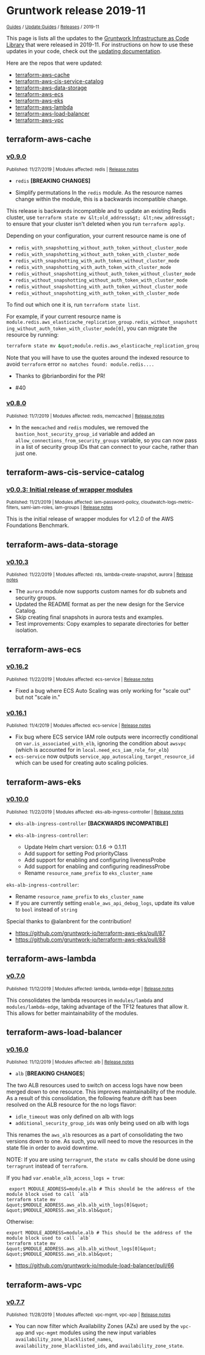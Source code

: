 
# Gruntwork release 2019-11

<p style={{marginTop: "-25px"}}><small><a href="/guides">Guides</a> / <a href="/guides/stay-up-to-date">Update Guides</a> / <a href="/guides/stay-up-to-date/releases">Releases</a> / 2019-11</small></p>

This page is lists all the updates to the [Gruntwork Infrastructure as Code
Library](https://gruntwork.io/infrastructure-as-code-library/) that were released in 2019-11. For instructions
on how to use these updates in your code, check out the [updating
documentation](/library/stay-up-to-date/updating).

Here are the repos that were updated:

- [terraform-aws-cache](#terraform-aws-cache)
- [terraform-aws-cis-service-catalog](#terraform-aws-cis-service-catalog)
- [terraform-aws-data-storage](#terraform-aws-data-storage)
- [terraform-aws-ecs](#terraform-aws-ecs)
- [terraform-aws-eks](#terraform-aws-eks)
- [terraform-aws-lambda](#terraform-aws-lambda)
- [terraform-aws-load-balancer](#terraform-aws-load-balancer)
- [terraform-aws-vpc](#terraform-aws-vpc)


## terraform-aws-cache


### [v0.9.0](https://github.com/gruntwork-io/terraform-aws-cache/releases/tag/v0.9.0)

<p style={{marginTop: "-20px", marginBottom: "10px"}}>
  <small>Published: 11/27/2019 | Modules affected: redis | <a href="https://github.com/gruntwork-io/terraform-aws-cache/releases/tag/v0.9.0">Release notes</a></small>
</p>

<div style={{"overflow":"hidden","textOverflow":"ellipsis","display":"-webkit-box","WebkitLineClamp":10,"lineClamp":10,"WebkitBoxOrient":"vertical"}}>

  
- `redis` **[BREAKING CHANGES]**


- Simplify permutations In the `redis` module. As the resource names change within the module, this is a backwards incompatible change.


This release is backwards incompatible and to update an existing Redis cluster, use `terraform state mv &lt;old_address&gt; &lt;new_address&gt;` to ensure that your cluster isn&apos;t deleted when you run `terraform apply`.

Depending on your configuration, your current resource name is one of
- `redis_with_snapshotting_without_auth_token_without_cluster_mode`
- `redis_with_snapshotting_without_auth_token_with_cluster_mode`
- `redis_with_snapshotting_with_auth_token_without_cluster_mode`
- `redis_with_snapshotting_with_auth_token_with_cluster_mode`
- `redis_without_snapshotting_without_auth_token_without_cluster_mode`
- `redis_without_snapshotting_without_auth_token_with_cluster_mode`
- `redis_without_snapshotting_with_auth_token_without_cluster_mode`
- `redis_without_snapshotting_with_auth_token_with_cluster_mode`

To find out which one it is, run `terraform state list`. 

For example, if your current resource name is `module.redis.aws_elasticache_replication_group.redis_without_snapshotting_without_auth_token_with_cluster_mode[0]`, you can migrate the resource by running: 

```bash
terraform state mv &quot;module.redis.aws_elasticache_replication_group.redis_without_snapshotting_without_auth_token_with_cluster_mode[0]&quot; module.redis.aws_elasticache_replication_group.redis
```
Note that you will have to use the quotes around the indexed resource to avoid `terraform` error `no matches found: module.redis....`


* Thanks to @brianbordini for the PR!


- #40 


</div>


### [v0.8.0](https://github.com/gruntwork-io/terraform-aws-cache/releases/tag/v0.8.0)

<p style={{marginTop: "-20px", marginBottom: "10px"}}>
  <small>Published: 11/7/2019 | Modules affected: redis, memcached | <a href="https://github.com/gruntwork-io/terraform-aws-cache/releases/tag/v0.8.0">Release notes</a></small>
</p>

<div style={{"overflow":"hidden","textOverflow":"ellipsis","display":"-webkit-box","WebkitLineClamp":10,"lineClamp":10,"WebkitBoxOrient":"vertical"}}>

  

- In the `memcached` and `redis` modules, we removed the `bastion_host_security_group_id` variable and added an `allow_connections_from_security_groups` variable, so you can now pass in a list of security group IDs that can connect to your cache, rather than just one. 


</div>



## terraform-aws-cis-service-catalog


### [v0.0.3: Initial release of wrapper modules](https://github.com/gruntwork-io/terraform-aws-cis-service-catalog/releases/tag/v0.0.3)

<p style={{marginTop: "-20px", marginBottom: "10px"}}>
  <small>Published: 11/21/2019 | Modules affected: iam-password-policy, cloudwatch-logs-metric-filters, saml-iam-roles, iam-groups | <a href="https://github.com/gruntwork-io/terraform-aws-cis-service-catalog/releases/tag/v0.0.3">Release notes</a></small>
</p>

<div style={{"overflow":"hidden","textOverflow":"ellipsis","display":"-webkit-box","WebkitLineClamp":10,"lineClamp":10,"WebkitBoxOrient":"vertical"}}>

  

This is the initial release of wrapper modules for v1.2.0 of the AWS Foundations Benchmark. 



</div>



## terraform-aws-data-storage


### [v0.10.3](https://github.com/gruntwork-io/terraform-aws-data-storage/releases/tag/v0.10.3)

<p style={{marginTop: "-20px", marginBottom: "10px"}}>
  <small>Published: 11/22/2019 | Modules affected: rds, lambda-create-snapshot, aurora | <a href="https://github.com/gruntwork-io/terraform-aws-data-storage/releases/tag/v0.10.3">Release notes</a></small>
</p>

<div style={{"overflow":"hidden","textOverflow":"ellipsis","display":"-webkit-box","WebkitLineClamp":10,"lineClamp":10,"WebkitBoxOrient":"vertical"}}>

  

- The `aurora` module now supports custom names for db subnets and security groups.
- Updated the README format as per the new design for the Service Catalog.
- Skip creating final snapshots in aurora tests and examples.
- Test improvements: Copy examples to separate directories for better isolation.




</div>



## terraform-aws-ecs


### [v0.16.2](https://github.com/gruntwork-io/terraform-aws-ecs/releases/tag/v0.16.2)

<p style={{marginTop: "-20px", marginBottom: "10px"}}>
  <small>Published: 11/22/2019 | Modules affected: ecs-service | <a href="https://github.com/gruntwork-io/terraform-aws-ecs/releases/tag/v0.16.2">Release notes</a></small>
</p>

<div style={{"overflow":"hidden","textOverflow":"ellipsis","display":"-webkit-box","WebkitLineClamp":10,"lineClamp":10,"WebkitBoxOrient":"vertical"}}>

  

- Fixed a bug where ECS Auto Scaling was only working for &quot;scale out&quot; but not &quot;scale in.&quot;



</div>


### [v0.16.1](https://github.com/gruntwork-io/terraform-aws-ecs/releases/tag/v0.16.1)

<p style={{marginTop: "-20px", marginBottom: "10px"}}>
  <small>Published: 11/4/2019 | Modules affected: ecs-service | <a href="https://github.com/gruntwork-io/terraform-aws-ecs/releases/tag/v0.16.1">Release notes</a></small>
</p>

<div style={{"overflow":"hidden","textOverflow":"ellipsis","display":"-webkit-box","WebkitLineClamp":10,"lineClamp":10,"WebkitBoxOrient":"vertical"}}>

  

- Fix bug where ECS service IAM role outputs were incorrectly conditional on `var.is_associated_with_elb`, ignoring the condition about `awsvpc` (which is accounted for in `local.need_ecs_iam_role_for_elb`)
- `ecs-service` now outputs `service_app_autoscaling_target_resource_id` which can be used for creating auto scaling policies.




</div>



## terraform-aws-eks


### [v0.10.0](https://github.com/gruntwork-io/terraform-aws-eks/releases/tag/v0.10.0)

<p style={{marginTop: "-20px", marginBottom: "10px"}}>
  <small>Published: 11/22/2019 | Modules affected: eks-alb-ingress-controller | <a href="https://github.com/gruntwork-io/terraform-aws-eks/releases/tag/v0.10.0">Release notes</a></small>
</p>

<div style={{"overflow":"hidden","textOverflow":"ellipsis","display":"-webkit-box","WebkitLineClamp":10,"lineClamp":10,"WebkitBoxOrient":"vertical"}}>

  
- `eks-alb-ingress-controller` **[BACKWARDS INCOMPATIBLE]**


- `eks-alb-ingress-controller`:
  - Update Helm chart version: 0.1.6 -&gt; 0.1.11
  - Add support for setting Pod priorityClass
  - Add support for enabling and configuring livenessProbe
  - Add support for enabling and configuring readinessProbe
  - Rename `resource_name_prefix` to `eks_cluster_name`


`eks-alb-ingress-controller`:
- Rename `resource_name_prefix` to `eks_cluster_name`
- If you are currently setting `enable_aws_api_debug_logs`, update its value to `bool` instead of `string`


Special thanks to @alanbrent for the contribution!


- https://github.com/gruntwork-io/terraform-aws-eks/pull/87
- https://github.com/gruntwork-io/terraform-aws-eks/pull/88


</div>



## terraform-aws-lambda


### [v0.7.0](https://github.com/gruntwork-io/terraform-aws-lambda/releases/tag/v0.7.0)

<p style={{marginTop: "-20px", marginBottom: "10px"}}>
  <small>Published: 11/12/2019 | Modules affected: lambda, lambda-edge | <a href="https://github.com/gruntwork-io/terraform-aws-lambda/releases/tag/v0.7.0">Release notes</a></small>
</p>

<div style={{"overflow":"hidden","textOverflow":"ellipsis","display":"-webkit-box","WebkitLineClamp":10,"lineClamp":10,"WebkitBoxOrient":"vertical"}}>

  

This consolidates the lambda resources in `modules/lambda` and `modules/lambda-edge`, taking advantage of the TF12 features that allow it. This allows for better maintainability of the modules.



</div>



## terraform-aws-load-balancer


### [v0.16.0](https://github.com/gruntwork-io/terraform-aws-load-balancer/releases/tag/v0.16.0)

<p style={{marginTop: "-20px", marginBottom: "10px"}}>
  <small>Published: 11/12/2019 | Modules affected: alb | <a href="https://github.com/gruntwork-io/terraform-aws-load-balancer/releases/tag/v0.16.0">Release notes</a></small>
</p>

<div style={{"overflow":"hidden","textOverflow":"ellipsis","display":"-webkit-box","WebkitLineClamp":10,"lineClamp":10,"WebkitBoxOrient":"vertical"}}>

  
* `alb` [**BREAKING CHANGES**]


The two ALB resources used to switch on access logs have now been merged down to one resource. This improves maintainability of the module. As a result of this consolidation, the following feature drift has been resolved on the ALB resource for the no logs flavor:

- `idle_timeout` was only defined on alb with logs
- `additional_security_group_ids` was only being used on alb with logs


This renames the `aws_alb` resources as a part of consolidating the two versions down to one. As such, you will need to move the resources in the state file in order to avoid downtime.

NOTE: If you are using `terragrunt`, the `state mv` calls should be done using `terragrunt` instead of `terraform`.

If you had `var.enable_alb_access_logs = true`:
```
 export MODULE_ADDRESS=module.alb # This should be the address of the module block used to call `alb`
terraform state mv &quot;$MODULE_ADDRESS.aws_alb.alb_with_logs[0]&quot; &quot;$MODULE_ADDRESS.aws_alb.alb&quot;
```

Otherwise:
``` 
export MODULE_ADDRESS=module.alb # This should be the address of the module block used to call `alb`
terraform state mv &quot;$MODULE_ADDRESS.aws_alb.alb_without_logs[0]&quot; &quot;$MODULE_ADDRESS.aws_alb.alb&quot;
```


* https://github.com/gruntwork-io/module-load-balancer/pull/66

</div>



## terraform-aws-vpc


### [v0.7.7](https://github.com/gruntwork-io/terraform-aws-vpc/releases/tag/v0.7.7)

<p style={{marginTop: "-20px", marginBottom: "10px"}}>
  <small>Published: 11/28/2019 | Modules affected: vpc-mgmt, vpc-app | <a href="https://github.com/gruntwork-io/terraform-aws-vpc/releases/tag/v0.7.7">Release notes</a></small>
</p>

<div style={{"overflow":"hidden","textOverflow":"ellipsis","display":"-webkit-box","WebkitLineClamp":10,"lineClamp":10,"WebkitBoxOrient":"vertical"}}>

  

- You can now filter which Availability Zones (AZs) are used by the `vpc-app` and `vpc-mgmt` modules using the new input variables `availability_zone_blacklisted_names`, `availability_zone_blacklisted_ids`, and `availability_zone_state`. 


</div>

<!-- ##DOCS-SOURCER-START
{
  "sourcePlugin": "releases",
  "hash": "25ff034c5c740707508537111e380ad5"
}
##DOCS-SOURCER-END -->
